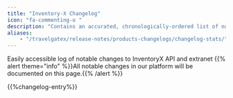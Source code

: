 ```yaml
---
title: "Inventory-X Changelog"
icon: "fa-commenting-o "
description: "Contains an accurated, chronologically-ordered list of notable changes"
aliases: 
    - "/travelgatex/release-notes/products-changelogs/changelog-stats/"
---
```


Easily accessible log of notable changes to InventoryX API and extranet
{{% alert theme="info" %}}All notable changes in our platform will be documented on this page.{{% /alert %}}

{{%changelog-entry%}}